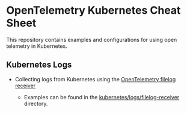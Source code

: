 # OpenTelemetry Kubernetes Cheat Sheet

 This repository contains examples and configurations for using open telemetry in Kubernetes.

## Kubernetes Logs

- Collecting logs from Kubernetes using the [OpenTelemetry filelog receiver](https://last9.io/blog/opentelemetry-filelog-receiver-kubernetes-log-collection/)

    - Examples can be found in the [kubernetes/logs/filelog-receiver](kubernetes/logs/filelog-receiver) directory.